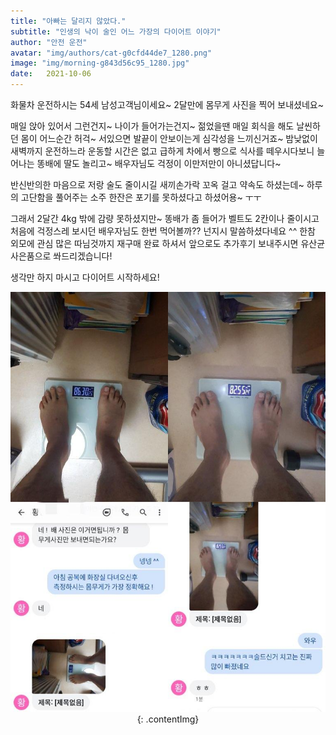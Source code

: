 ```yaml
---
title: "아빠는 달리지 않았다."
subtitle: "인생의 낙이 술인 어느 가장의 다이어트 이야기"
author: "안전 운전"
avatar: "img/authors/cat-g0cfd44de7_1280.png"
image: "img/morning-g843d56c95_1280.jpg"
date:   2021-10-06
---
```


화물차 운전하시는 54세 남성고객님이세요~ 2달만에 몸무게 사진을 찍어 보내셨네요~

매일 앉아 있어서 그런건지~ 나이가 들어가는건지~ 젊었을땐 매일 회식을 해도 날씬하던 몸이 어느순간 허걱~ 서있으면 발끝이 안보이는게 심각성을 느끼신거죠~
밤낮없이 새벽까지 운전하느라 운동할 시간은 없고 급하게 차에서 빵으로 식사를 떼우시다보니 늘어나는 똥배에 딸도 놀리고~ 배우자님도 걱정이 이만저만이 아니셨답니다~

반신반의한 마음으로 저랑 술도 줄이시길 새끼손가락 꼬옥 걸고 약속도 하셨는데~
하루의 고단함을 풀어주는 소주 한잔은 포기를 못하셨다고 하셨어용~ ㅜㅜ

그래서 2달간 4kg 밖에 감량 못하셨지만~ 똥배가 좀 들어가 벨트도 2칸이나 줄이시고 처음에 걱정스레 보시던 배우자님도 한번 먹어볼까?? 넌지시 말씀하셨다네요 ^^
한참 외모에 관심 많은 따님것까지 재구매 완료 하셔서 앞으로도 추가후기 보내주시면 유산균 사은품으로 쏴드리겠습니다!

생각만 하지 마시고 다이어트 시작하세요!

<center><img src="img/daddy.jpg">{: .contentImg}</center>
